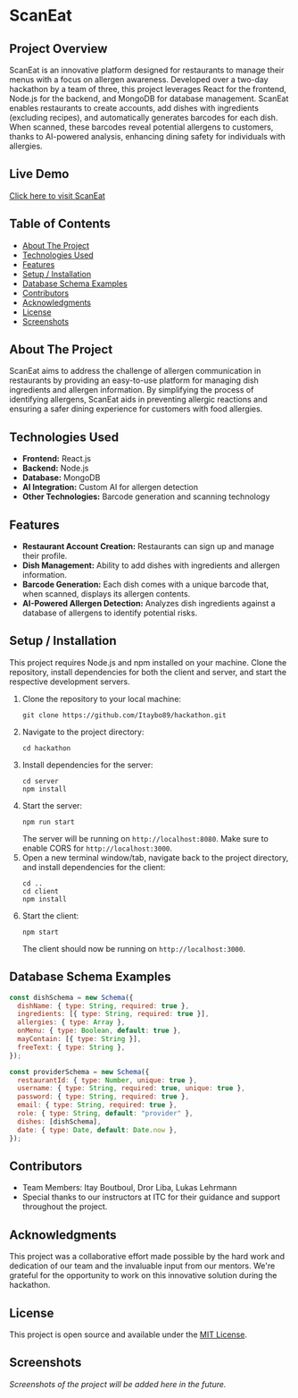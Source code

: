 # ScanEat

## Project Overview
ScanEat is an innovative platform designed for restaurants to manage their menus with a focus on allergen awareness. Developed over a two-day hackathon by a team of three, this project leverages React for the frontend, Node.js for the backend, and MongoDB for database management. ScanEat enables restaurants to create accounts, add dishes with ingredients (excluding recipes), and automatically generates barcodes for each dish. When scanned, these barcodes reveal potential allergens to customers, thanks to AI-powered analysis, enhancing dining safety for individuals with allergies.

## Live Demo
[Click here to visit ScanEat](http://scaneat.herokuapp.com/)

## Table of Contents
- [About The Project](#about-the-project)
- [Technologies Used](#technologies-used)
- [Features](#features)
- [Setup / Installation](#setup--installation)
- [Database Schema Examples](#database-schema-examples)
- [Contributors](#contributors)
- [Acknowledgments](#acknowledgments)
- [License](#license)
- [Screenshots](#screenshots)

## About The Project
ScanEat aims to address the challenge of allergen communication in restaurants by providing an easy-to-use platform for managing dish ingredients and allergen information. By simplifying the process of identifying allergens, ScanEat aids in preventing allergic reactions and ensuring a safer dining experience for customers with food allergies.

## Technologies Used
- **Frontend:** React.js
- **Backend:** Node.js
- **Database:** MongoDB
- **AI Integration:** Custom AI for allergen detection
- **Other Technologies:** Barcode generation and scanning technology

## Features
- **Restaurant Account Creation:** Restaurants can sign up and manage their profile.
- **Dish Management:** Ability to add dishes with ingredients and allergen information.
- **Barcode Generation:** Each dish comes with a unique barcode that, when scanned, displays its allergen contents.
- **AI-Powered Allergen Detection:** Analyzes dish ingredients against a database of allergens to identify potential risks.

## Setup / Installation
This project requires Node.js and npm installed on your machine. Clone the repository, install dependencies for both the client and server, and start the respective development servers.
1. Clone the repository to your local machine:
   ```
   git clone https://github.com/Itaybo89/hackathon.git
   ```
2. Navigate to the project directory:
   ```
   cd hackathon
   ```
3. Install dependencies for the server:
   ```
   cd server
   npm install
   ```
4. Start the server:
   ```
   npm run start
   ```
   The server will be running on `http://localhost:8080`. Make sure to enable CORS for `http://localhost:3000`.
5. Open a new terminal window/tab, navigate back to the project directory, and install dependencies for the client:
   ```
   cd ..
   cd client
   npm install
   ```
6. Start the client:
   ```
   npm start
   ```
   The client should now be running on `http://localhost:3000`.

## Database Schema Examples
```javascript
const dishSchema = new Schema({
  dishName: { type: String, required: true },
  ingredients: [{ type: String, required: true }],
  allergies: { type: Array },
  onMenu: { type: Boolean, default: true },  
  mayContain: [{ type: String }],
  freeText: { type: String },  
});

const providerSchema = new Schema({
  restaurantId: { type: Number, unique: true }, 
  username: { type: String, required: true, unique: true },
  password: { type: String, required: true },
  email: { type: String, required: true },
  role: { type: String, default: "provider" },
  dishes: [dishSchema],
  date: { type: Date, default: Date.now },
});
```

## Contributors
- Team Members: Itay Boutboul, Dror Liba, Lukas Lehrmann
- Special thanks to our instructors at ITC for their guidance and support throughout the project.

## Acknowledgments
This project was a collaborative effort made possible by the hard work and dedication of our team and the invaluable input from our mentors. We're grateful for the opportunity to work on this innovative solution during the hackathon.

## License
This project is open source and available under the [MIT License](LICENSE.md).

## Screenshots
*Screenshots of the project will be added here in the future.*
